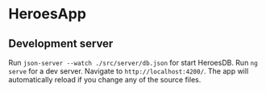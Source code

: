 # HeroesApp

## Development server

Run `json-server --watch ./src/server/db.json` for start HeroesDB. Run `ng serve` for a dev server. Navigate to `http://localhost:4200/`. The app will automatically reload if you change any of the source files.

